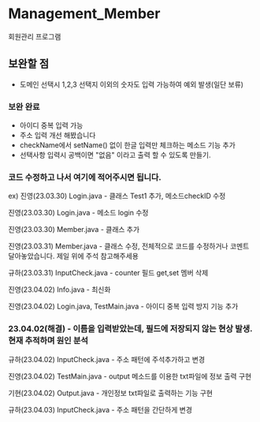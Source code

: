 # Management_Member
회원관리 프로그램

## 보완할 점
- 도메인 선택시 1,2,3 선택지 이외의 숫자도 입력 가능하여 예외 발생(일단 보류)

### 보완 완료
- 아이디 중복 입력 가능
- 주소 입력 개선 해봤습니다
- checkName에서 setName() 없이 한글 입력만 체크하는 메소드 기능 추가
- 선택사항 입력시 공백이면 "없음" 이라고 출력 할 수 있도록 만들기.


### 코드 수정하고 나서 여기에 적어주시면 됩니다.

ex) 진영(23.03.30) Login.java - 클래스 Test1 추가, 메소드checkID 수정

진영(23.03.30) Login.java - 메소드 login 수정

진영(23.03.30) Member.java - 클래스 추가

진영(23.03.31) Member.java - 클래스 수정, 전체적으로 코드를 수정하거나 코멘트 달아놓았습니다. 제일 위에 주석 참고해주세용

규하(23.03.31) InputCheck.java - counter 필드 get,set 멤버 삭제 

진영(23.04.02) Info.java - 최신화

진영(23.04.02) Login.java, TestMain.java - 아이디 중복 입력 방지 기능 추가

### 23.04.02(해결) - 이름을 입력받았는데, 필드에 저장되지 않는 현상 발생. 현재 추적하며 원인 분석 

규하(23.04.02) InputCheck.java - 주소 패턴에 주석추가하고 변경

진영(23.04.02) TestMain.java - output 메소드를 이용한 txt파일에 정보 출력 구현

기현(23.04.02) Output.java - 개인정보 txt파일로 출력하는 기능 구현

규하(23.04.03) InputCheck.java - 주소 패턴을 간단하게 변경
